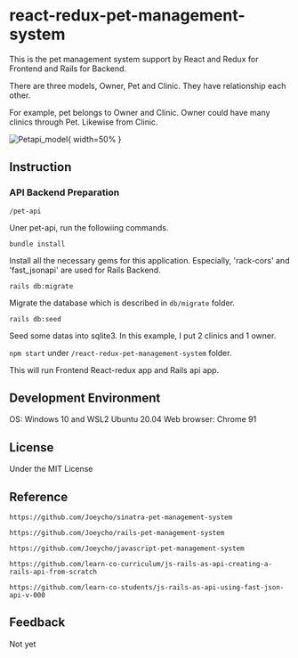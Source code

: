 
# react-redux-pet-management-system

This is the pet management system support by React and Redux for Frontend and Rails for Backend. 

There are three models, Owner, Pet and Clinic. They have relationship each other.

For example, pet belongs to Owner and Clinic. Owner could have many clinics through Pet. Likewise from Clinic.

![Petapi_model](https://user-images.githubusercontent.com/29337166/124007223-76da1100-d9db-11eb-9012-1918f621e4dc.JPG){ width=50% }

## Instruction

### API Backend Preparation

`/pet-api`

Uner pet-api, run the followiing commands.

`bundle install`

Install all the necessary gems for this application. Especially, 'rack-cors' and
'fast_jsonapi' are used for Rails Backend.

`rails db:migrate`

Migrate the database which is described in `db/migrate` folder.

`rails db:seed`

Seed some datas into sqlite3. In this example, I put 2 clinics and 1 owner.

`npm start` under `/react-redux-pet-management-system` folder.

This will run Frontend React-redux app and Rails api app.

## Development Environment

OS: Windows 10 and WSL2 Ubuntu 20.04 Web browser: Chrome 91 

## License

Under the MIT License

## Reference

`https://github.com/Joeycho/sinatra-pet-management-system`

`https://github.com/Joeycho/rails-pet-management-system`

`https://github.com/Joeycho/javascript-pet-management-system`

`https://github.com/learn-co-curriculum/js-rails-as-api-creating-a-rails-api-from-scratch`

`https://github.com/learn-co-students/js-rails-as-api-using-fast-json-api-v-000`

## Feedback

Not yet
